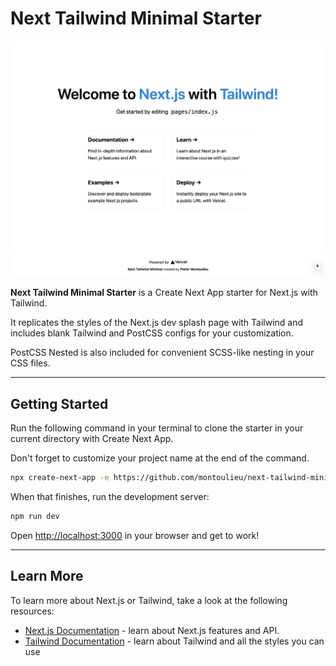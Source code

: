 # Next Tailwind Minimal Starter

![Image of Yaktocat](https://raw.githubusercontent.com/montoulieu/next-tailwind-minimal/master/public/next-tailwind-minimal.png)

**Next Tailwind Minimal Starter** is a Create Next App starter for Next.js with Tailwind.

It replicates the styles of the Next.js dev splash page with Tailwind and includes blank Tailwind and PostCSS configs for your customization.

PostCSS Nested is also included for convenient SCSS-like nesting in your CSS files.

---

## Getting Started

Run the following command in your terminal to clone the starter in your current directory with Create Next App.

Don't forget to customize your project name at the end of the command.

```bash
npx create-next-app -e https://github.com/montoulieu/next-tailwind-minimal project-name
```

When that finishes, run the development server:

```bash
npm run dev
```

Open [http://localhost:3000](http://localhost:3000) in your browser and get to work!

---

## Learn More

To learn more about Next.js or Tailwind, take a look at the following resources:

- [Next.js Documentation](https://nextjs.org/docs) - learn about Next.js features and API.
- [Tailwind Documentation](https://tailwindcss.com/docs) - learn about Tailwind and all the styles you can use
